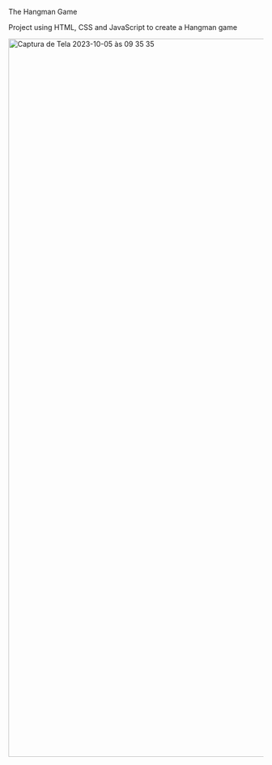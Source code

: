 The Hangman Game

Project using HTML, CSS and JavaScript to create a Hangman game

<img width="1421" alt="Captura de Tela 2023-10-05 às 09 35 35" src="https://github.com/DeborahLyra/hagnman-game/assets/112579301/361c6f5e-8946-43dc-ac35-1ccf3608389b">
